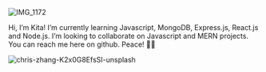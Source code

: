 ![IMG_1172](https://user-images.githubusercontent.com/33188711/123331937-8651e980-d505-11eb-8378-af26f8c83851.GIF)


Hi, I’m Kita!
I’m currently learning Javascript, MongoDB, Express.js, React.js and Node.js. I’m looking to collaborate on Javascript and MERN projects. You can reach me here on github. Peace! ✌🏽


![chris-zhang-K2x0G8EfsSI-unsplash](https://user-images.githubusercontent.com/33188711/123334159-4d674400-d508-11eb-93e1-c20808243ae8.jpg)
